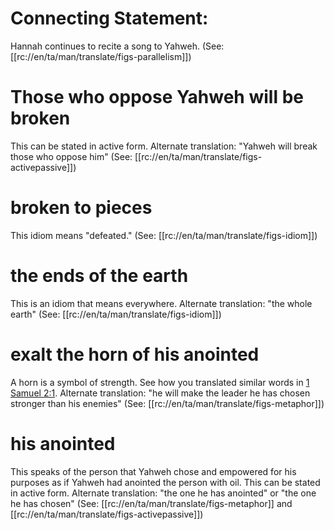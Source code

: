 # Connecting Statement:

Hannah continues to recite a song to Yahweh. (See: [[rc://en/ta/man/translate/figs-parallelism]])

# Those who oppose Yahweh will be broken

This can be stated in active form. Alternate translation: "Yahweh will break those who oppose him" (See: [[rc://en/ta/man/translate/figs-activepassive]])

# broken to pieces

This idiom means "defeated." (See: [[rc://en/ta/man/translate/figs-idiom]])

# the ends of the earth

This is an idiom that means everywhere. Alternate translation: "the whole earth" (See: [[rc://en/ta/man/translate/figs-idiom]])

# exalt the horn of his anointed

A horn is a symbol of strength. See how you translated similar words in [1 Samuel 2:1](../02/01.md). Alternate translation: "he will make the leader he has chosen stronger than his enemies" (See: [[rc://en/ta/man/translate/figs-metaphor]])

# his anointed

This speaks of the person that Yahweh chose and empowered for his purposes as if Yahweh had anointed the person with oil. This can be stated in active form. Alternate translation: "the one he has anointed" or "the one he has chosen" (See: [[rc://en/ta/man/translate/figs-metaphor]] and [[rc://en/ta/man/translate/figs-activepassive]])

